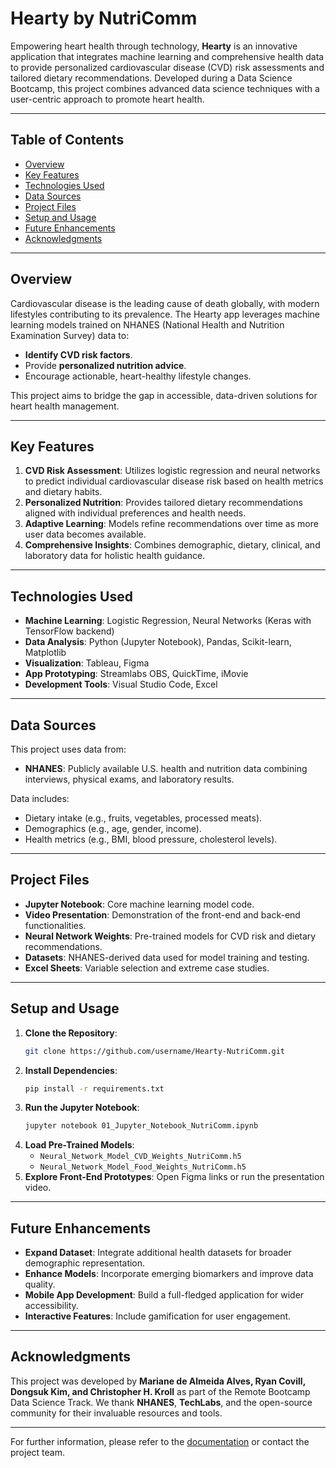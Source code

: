 # Hearty by NutriComm

Empowering heart health through technology, **Hearty** is an innovative application that integrates machine learning and comprehensive health data to provide personalized cardiovascular disease (CVD) risk assessments and tailored dietary recommendations. Developed during a Data Science Bootcamp, this project combines advanced data science techniques with a user-centric approach to promote heart health.

---

## Table of Contents

- [Overview](#overview)
- [Key Features](#key-features)
- [Technologies Used](#technologies-used)
- [Data Sources](#data-sources)
- [Project Files](#project-files)
- [Setup and Usage](#setup-and-usage)
- [Future Enhancements](#future-enhancements)
- [Acknowledgments](#acknowledgments)

---

## Overview

Cardiovascular disease is the leading cause of death globally, with modern lifestyles contributing to its prevalence. The Hearty app leverages machine learning models trained on NHANES (National Health and Nutrition Examination Survey) data to:

- **Identify CVD risk factors**.
- Provide **personalized nutrition advice**.
- Encourage actionable, heart-healthy lifestyle changes.

This project aims to bridge the gap in accessible, data-driven solutions for heart health management.

---

## Key Features

1. **CVD Risk Assessment**: Utilizes logistic regression and neural networks to predict individual cardiovascular disease risk based on health metrics and dietary habits.
2. **Personalized Nutrition**: Provides tailored dietary recommendations aligned with individual preferences and health needs.
3. **Adaptive Learning**: Models refine recommendations over time as more user data becomes available.
4. **Comprehensive Insights**: Combines demographic, dietary, clinical, and laboratory data for holistic health guidance.

---

## Technologies Used

- **Machine Learning**: Logistic Regression, Neural Networks (Keras with TensorFlow backend)
- **Data Analysis**: Python (Jupyter Notebook), Pandas, Scikit-learn, Matplotlib
- **Visualization**: Tableau, Figma
- **App Prototyping**: Streamlabs OBS, QuickTime, iMovie
- **Development Tools**: Visual Studio Code, Excel

---

## Data Sources

This project uses data from:

- **NHANES**: Publicly available U.S. health and nutrition data combining interviews, physical exams, and laboratory results.

Data includes:

- Dietary intake (e.g., fruits, vegetables, processed meats).
- Demographics (e.g., age, gender, income).
- Health metrics (e.g., BMI, blood pressure, cholesterol levels).

---

## Project Files

- **Jupyter Notebook**: Core machine learning model code.
- **Video Presentation**: Demonstration of the front-end and back-end functionalities.
- **Neural Network Weights**: Pre-trained models for CVD risk and dietary recommendations.
- **Datasets**: NHANES-derived data used for model training and testing.
- **Excel Sheets**: Variable selection and extreme case studies.

---

## Setup and Usage

1. **Clone the Repository**:
   ```bash
   git clone https://github.com/username/Hearty-NutriComm.git
   ```
2. **Install Dependencies**:
   ```bash
   pip install -r requirements.txt
   ```
3. **Run the Jupyter Notebook**:
   ```bash
   jupyter notebook 01_Jupyter_Notebook_NutriComm.ipynb
   ```
4. **Load Pre-Trained Models**:
   - `Neural_Network_Model_CVD_Weights_NutriComm.h5`
   - `Neural_Network_Model_Food_Weights_NutriComm.h5`
5. **Explore Front-End Prototypes**: Open Figma links or run the presentation video.

---

## Future Enhancements

- **Expand Dataset**: Integrate additional health datasets for broader demographic representation.
- **Enhance Models**: Incorporate emerging biomarkers and improve data quality.
- **Mobile App Development**: Build a full-fledged application for wider accessibility.
- **Interactive Features**: Include gamification for user engagement.

---

## Acknowledgments

This project was developed by **Mariane de Almeida Alves, Ryan Covill, Dongsuk Kim, and Christopher H. Kroll** as part of the Remote Bootcamp Data Science Track. We thank **NHANES**, **TechLabs**, and the open-source community for their invaluable resources and tools.

---

For further information, please refer to the [documentation](docs/README.md) or contact the project team.
